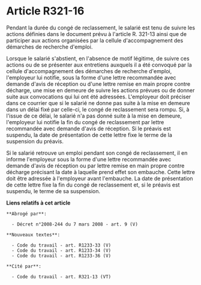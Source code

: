 # Article R321-16

Pendant la durée du congé de reclassement, le salarié est tenu de suivre les actions définies dans le document prévu à
l'article R. 321-13 ainsi que de participer aux actions organisées par la cellule d'accompagnement des démarches de recherche
d'emploi.

Lorsque le salarié s'abstient, en l'absence de motif légitime, de suivre ces actions ou de se présenter aux entretiens
auxquels il a été convoqué par la cellule d'accompagnement des démarches de recherche d'emploi, l'employeur lui notifie, sous
la forme d'une lettre recommandée avec demande d'avis de réception ou d'une lettre remise en main propre contre décharge, une
mise en demeure de suivre les actions prévues ou de donner suite aux convocations qui lui ont été adressées. L'employeur doit
préciser dans ce courrier que si le salarié ne donne pas suite à la mise en demeure dans un délai fixé par celle-ci, le congé
de reclassement sera rompu. Si, à l'issue de ce délai, le salarié n'a pas donné suite à la mise en demeure, l'employeur lui
notifie la fin du congé de reclassement par lettre recommandée avec demande d'avis de réception. Si le préavis est suspendu,
la date de présentation de cette lettre fixe le terme de la suspension du préavis.

Si le salarié retrouve un emploi pendant son congé de reclassement, il en informe l'employeur sous la forme d'une lettre
recommandée avec demande d'avis de réception ou par lettre remise en main propre contre décharge précisant la date à laquelle
prend effet son embauche. Cette lettre doit être adressée à l'employeur avant l'embauche. La date de présentation de cette
lettre fixe la fin du congé de reclassement et, si le préavis est suspendu, le terme de sa suspension.

**Liens relatifs à cet article**

	**Abrogé par**:

	  - Décret n°2008-244 du 7 mars 2008 - art. 9 (V)

	**Nouveaux textes**:

	  - Code du travail - art. R1233-33 (V)
	  - Code du travail - art. R1233-34 (V)
	  - Code du travail - art. R1233-36 (V)

	**Cité par**:

	  - Code du travail - art. R321-13 (VT)
